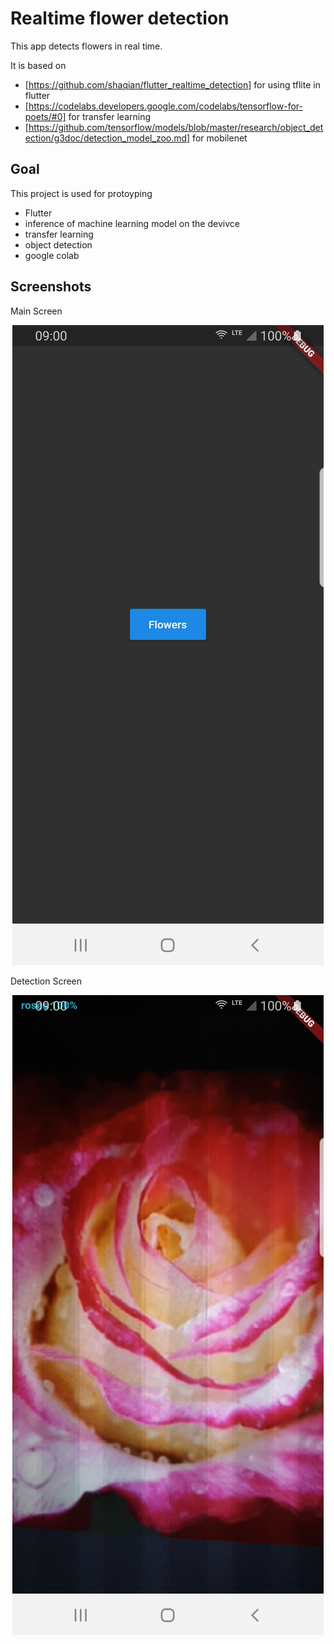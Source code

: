 # Realtime flower detection

This app detects flowers in real time.

It is based on 
 - [https://github.com/shaqian/flutter_realtime_detection] for using tflite in flutter
 - [https://codelabs.developers.google.com/codelabs/tensorflow-for-poets/#0] for transfer learning
 - [https://github.com/tensorflow/models/blob/master/research/object_detection/g3doc/detection_model_zoo.md] for mobilenet 

## Goal

This project is used for protoyping
 - Flutter
 - inference of machine learning model on the devivce
 - transfer learning
 - object detection
 - google colab
 
## Screenshots

Main Screen
<p align="center">
  <img src="images/Start_screen.jpg">
</p>

Detection Screen
<p align="center">
  <img src="images/rose_detection.jpg">
</p>